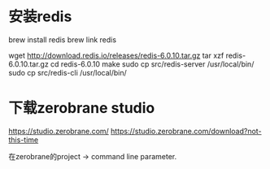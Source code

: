
# 安装redis

brew install redis
brew link redis



wget http://download.redis.io/releases/redis-6.0.10.tar.gz
tar xzf redis-6.0.10.tar.gz
cd redis-6.0.10
make
sudo cp src/redis-server /usr/local/bin/
sudo cp src/redis-cli /usr/local/bin/

# 下载zerobrane studio
https://studio.zerobrane.com/
https://studio.zerobrane.com/download?not-this-time

在zerobrane的project -> command line parameter.

